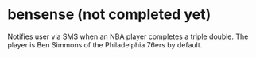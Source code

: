 # bensense (not completed yet)
Notifies user via SMS when an NBA player completes a triple double. 
The player is Ben Simmons of the Philadelphia 76ers by default.
